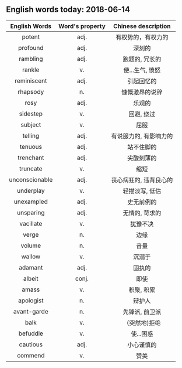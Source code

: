 ## English words today: 2018-06-14

| English Words | Word's property | Chinese description |
| :-----------: | :-------------: | :-----------------: |
| potent | adj. | 有权势的，有权力的 |
| profound | adj. | 深刻的 |
| rambling | adj. | 跑题的, 冗长的 |
| rankle | v. | 使...生气, 愤怒 |
| reminiscent | adj. | 引起回忆的 |
| rhapsody | n. | 慷慨激昂的说辞 |
| rosy | adj. | 乐观的 |
| sidestep | v. | 回避, 绕过 |
| subject | v. | 屈服 |
| telling | adj. | 有说服力的, 有影响力的 |
| tenuous | adj. | 站不住脚的 |
| trenchant | adj. | 尖酸刻薄的 |
| truncate | v. | 缩短 |
| unconscionable | adj. | 丧心病狂的, 违背良心的 |
| underplay | v. | 轻描淡写, 低估 |
| unexampled | adj. | 史无前例的 |
| unsparing | adj. | 无情的, 苛求的 |
| vacillate  | v. | 犹豫不决 |
| verge | n. | 边缘 |
| volume | n. | 音量 |
| wallow | v. | 沉溺于 |
| adamant | adj. | 固执的 |
| albeit | conj.  | 即使 |
| amass | v. | 积聚, 积累 |
| apologist | n. | 辩护人 |
| avant-garde | n. | 先锋派, 前卫派 |
| balk | v. | （突然地)拒绝 |
| befuddle | v. | 使...困惑 |
| cautious | adj.  | 小心谨慎的 |
| commend | v. | 赞美 |

